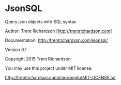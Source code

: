 JsonSQL
=======
Query json objects with SQL syntax

Author: Trent Richardson [http://trentrichardson.com]

Documentation: http://trentrichardson.com/jsonsql/

Version 0.1

Copyright 2015 Trent Richardson

You may use this project under MIT license.

http://trentrichardson.com/Impromptu/MIT-LICENSE.txt